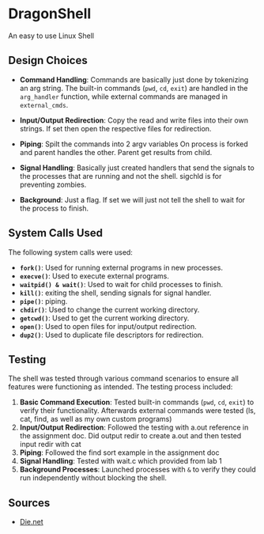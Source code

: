 # DragonShell

An easy to use Linux Shell

## Design Choices

- **Command Handling**: Commands are basically just done by tokenizing an arg string. The built-in commands (`pwd`, `cd`, `exit`) are handled in the `arg_handler` function, while external commands are managed in `external_cmds`.

- **Input/Output Redirection**: Copy the read and write files into their own strings. If set then open the respective files for redirection.

- **Piping**: Spilt the commands into 2 argv variables On process is forked and parent handles the other. Parent get results from child.

- **Signal Handling**: Basically just created handlers that send the signals to the processes that are running and not the shell. sigchld is for preventing zombies.

- **Background**: Just a flag. If set we will just not tell the shell to wait for the process to finish.

## System Calls Used

The following system calls were used:

- **`fork()`**: Used for running external programs in new processes.
- **`execve()`**: Used to execute external programs.
- **`waitpid() & wait()`**: Used to wait for child processes to finish.
- **`kill()`**: exiting the shell, sending signals for signal handler.
- **`pipe()`**: piping.
- **`chdir()`**: Used to change the current working directory.
- **`getcwd()`**: Used to get the current working directory.
- **`open()`**: Used to open files for input/output redirection.
- **`dup2()`**: Used to duplicate file descriptors for redirection.

## Testing

The shell was tested through various command scenarios to ensure all features were functioning as intended. The testing process included:

1. **Basic Command Execution**: Tested built-in commands (`pwd`, `cd`, `exit`) to verify their functionality. Afterwards external commands were tested (ls, cat, find, as well as my own custom programs)
2. **Input/Output Redirection**: Followed the testing with a.out reference in the assignment doc. Did output redir to create a.out and then tested input redir with cat
4. **Piping**: Followed the find sort example in the assignment doc
5. **Signal Handling**: Tested with wait.c which provided from lab 1
3. **Background Processes**: Launched processes with `&` to verify they could run independently without blocking the shell.

## Sources

- [Die.net](https://www.die.net/)



